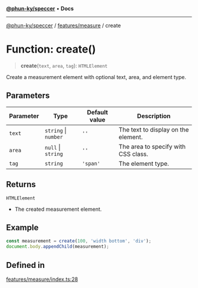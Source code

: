 [**@phun-ky/speccer**](../../../README.md) • **Docs**

***

[@phun-ky/speccer](../../../README.md) / [features/measure](../README.md) / create

# Function: create()

> **create**(`text`, `area`, `tag`): `HTMLElement`

Create a measurement element with optional text, area, and element type.

## Parameters

| Parameter | Type | Default value | Description |
| ------ | ------ | ------ | ------ |
| `text` | `string` \| `number` | `''` | The text to display on the element. |
| `area` | `null` \| `string` | `''` | The area to specify with CSS class. |
| `tag` | `string` | `'span'` | The element type. |

## Returns

`HTMLElement`

- The created measurement element.

## Example

```ts
const measurement = create(100, 'width bottom', 'div');
document.body.appendChild(measurement);
```

## Defined in

[features/measure/index.ts:28](https://github.com/phun-ky/speccer/blob/main/src/features/measure/index.ts#L28)
